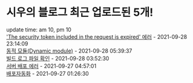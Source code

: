 # 시우의 블로그 최근 업로드된 5개!<br>

update time: am 10, pm 10<br>['The security token included in the request is expired' 에러](https://velog.io/@dev_shu/The-security-token-included-in-the-request-is-expired-%EC%97%90%EB%9F%AC) - 2021-09-28 23:14:09<br>
[동적 모듈(Dynamic module)](https://velog.io/@dev_shu/Export-Default) - 2021-09-28 05:39:37<br>
[빌드 로그 파일 확인](https://velog.io/@dev_shu/%EB%B9%8C%EB%93%9C-%EB%A1%9C%EA%B7%B8-%ED%8C%8C%EC%9D%BC-%ED%99%95%EC%9D%B8) - 2021-09-28 03:52:30<br>
[서버 배포 에러](https://velog.io/@dev_shu/%EC%84%9C%EB%B2%84-%EB%B0%B0%ED%8F%AC-%EC%97%90%EB%9F%AC) - 2021-09-27 04:57:01<br>
[배포자동화](https://velog.io/@dev_shu/%EB%B0%B0%ED%8F%AC%EC%9E%90%EB%8F%99%ED%99%94) - 2021-09-27 01:26:30<br>
